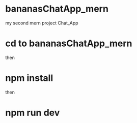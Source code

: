 # bananasChatApp_mern
my second mern project Chat_App

# cd to bananasChatApp_mern

then

# npm install

then

# npm run dev

